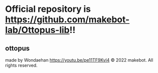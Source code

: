 # Official repository is https://github.com/makebot-lab/Ottopus-lib!!


## ottopus
made by Wondaehan
https://youtu.be/pe11TF9Kvl4
© 2022 makebot. All rights reserved.
